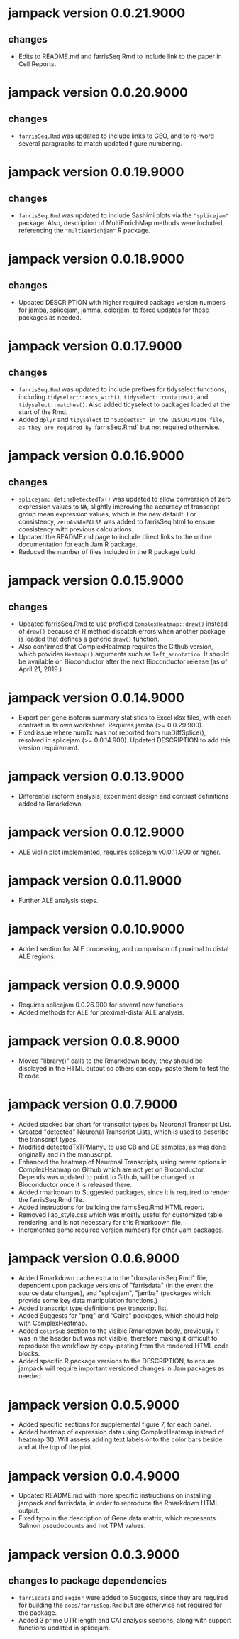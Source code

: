 # jampack version 0.0.21.9000

## changes

* Edits to README.md and farrisSeq.Rmd to include link to the
paper in Cell Reports.

# jampack version 0.0.20.9000

## changes

* `farrisSeq.Rmd` was updated to include links to GEO, and to
re-word several paragraphs to match updated figure numbering.

# jampack version 0.0.19.9000

## changes

* `farrisSeq.Rmd` was updated to include Sashimi plots via
the `"splicejam"` package. Also, description of MultiEnrichMap
methods were included, referencing the `"multienrichjam"` R
package.

# jampack version 0.0.18.9000

## changes

* Updated DESCRIPTION with higher required package version
numbers for jamba, splicejam, jamma, colorjam, to force
updates for those packages as needed.

# jampack version 0.0.17.9000

## changes

* `farrisSeq.Rmd` was updated to include prefixes for
tidyselect functions, including `tidyselect::ends_with()`,
`tidyselect::contains()`, and `tidyselect::matches()`.
Also added tidyselect to packages loaded at the start of
the Rmd.
* Added `dplyr` and `tidyselect` to `"Suggests:" in the
DESCRIPTION file, as they are required by `farrisSeq.Rmd`
but not required otherwise.

# jampack version 0.0.16.9000

## changes

* `splicejam::defineDetectedTx()` was updated to allow conversion
of zero expression values to `NA`, slightly improving the accuracy
of transcript group mean expression values, which is the new default.
For consistency, `zeroAsNA=FALSE` was added to farrisSeq.html to ensure
consistency with previous calculations.
* Updated the README.md page to include direct links to
the online documentation for each Jam R package.
* Reduced the number of files included in the R package build.

# jampack version 0.0.15.9000

## changes

* Updated farrisSeq.Rmd to use prefixed `ComplexHeatmap::draw()`
instead of `draw()` because of R method dispatch errors when
another package is loaded that defines a generic `draw()` function.
* Also confirmed that ComplexHeatmap requires the Github version,
which provides `Heatmap()` arguments such as `left_annotation`. It
should be available on Bioconductor after the next Bioconductor release
(as of April 21, 2019.)

# jampack version 0.0.14.9000

* Export per-gene isoform summary statistics to Excel xlsx files,
with each contrast in its own worksheet. Requires jamba (>= 0.0.29.900).
* Fixed issue where numTx was not reported from runDiffSplice(), resolved
in splicejam (>= 0.0.14.900). Updated DESCRIPTION to add this version
requirement.

# jampack version 0.0.13.9000

* Differential isoform analysis, experiment design and contrast definitions
added to Rmarkdown.

# jampack version 0.0.12.9000

* ALE violin plot implemented, requires splicejam v0.0.11.900 or higher.

# jampack version 0.0.11.9000

* Further ALE analysis steps.

# jampack version 0.0.10.9000

* Added section for ALE processing, and comparison of
proximal to distal ALE regions.

# jampack version 0.0.9.9000

* Requires splicejam 0.0.26.900 for several new functions.
* Added methods for ALE for proximal-distal ALE analysis.

# jampack version 0.0.8.9000

* Moved "library()" calls to the Rmarkdown body, they
should be displayed in the HTML output so others can copy-paste
them to test the R code.

# jampack version 0.0.7.9000

* Added stacked bar chart for transcript types by Neuronal
Transcript List.
* Created "detected" Neuronal Transcript Lists, which is used
to describe the transcript types.
* Modified detectedTxTPManyL to use CB and DE samples, as was
done originally and in the manuscript.
* Enhanced the heatmap of Neuronal Transcripts, using newer
options in ComplexHeatmap on Github which are not yet on Bioconductor.
Depends was updated to point to Github, will be changed to
Bioconductor once it is released there.
* Added rmarkdown to Suggested packages, since it is required
to render the farrisSeq.Rmd file.
* Added instructions for building the farrisSeq.Rmd HTML report.
* Removed liao_style.css which was mostly useful for customized
table rendering, and is not necessary for this Rmarkdown file.
* Incremented some required version numbers for other Jam packages.

# jampack version 0.0.6.9000

* Added Rmarkdown cache.extra to the "docs/farrisSeq.Rmd" file,
dependent upon package versions of  "farrisdata" (in the event the
source data changes), and "splicejam", "jamba" (packages which
provide some key data manipulation functions.)
* Added transcript type definitions per transcript list.
* Added Suggests for "png" and "Cairo" packages, which should help
with ComplexHeatmap.
* Added `colorSub` section to the visible Rmarkdown body, previously
it was in the header but was not visible, therefore making it difficult
to reproduce the workflow by copy-pasting from the rendered HTML
code blocks.
* Added specific R package versions to the DESCRIPTION, to ensure
jampack will require important versioned changes in Jam packages
as needed.

# jampack version 0.0.5.9000

* Added specific sections for supplemental figure 7, for
each panel.
* Added heatmap of expression data using ComplexHeatmap
instead of heatmap.3(). Will assess adding text labels
onto the color bars beside and at the top of the plot.

# jampack version 0.0.4.9000

* Updated README.md with more specific instructions on installing
jampack and farrisdata, in order to reproduce the Rmarkdown HTML
output.
* Fixed typo in the description of Gene data matrix, which represents
Salmon pseudocounts and not TPM values.

# jampack version 0.0.3.9000

## changes to package dependencies

* `farrisdata` and `seqinr` were added to Suggests,
since they are required for building the `docs/farrisSeq.Rmd`
but are otherwise not required for the package.
* Added 3 prime UTR length and CAI analysis sections, along with
support functions updated in splicejam.

